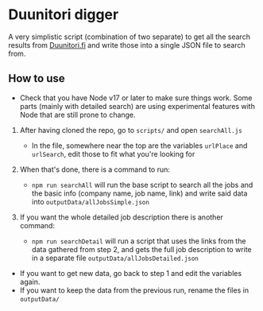 # Duunitori digger
A very simplistic script (combination of two separate) to get all the search results from [Duunitori.fi](https://duunitori.fi) and write those into a  single JSON file to search from.

## How to use
- Check that you have Node v17 or later to make sure things work. Some parts (mainly with detailed search) are using experimental features with Node that are still prone to change.

1. After having cloned the repo, go to `scripts/` and open `searchAll.js`
	- In the file, somewhere near the top are the variables `urlPlace` and `urlSearch`, edit those to fit what you're looking for

2. When that's done, there is a command to run:
	- `npm run searchAll` will run the base script to search all the jobs and the basic info (company name, job name, link) and write said data into `outputData/allJobsSimple.json`

3. If you want the whole detailed job description there is another command:
	- `npm run searchDetail` will run a script that uses the links from the data gathered from step 2, and gets the full job description to write in a separate file `outputData/allJobsDetailed.json`

- If you want to get new data, go back to step 1 and edit the variables again.
- If you want to keep the data from the previous run, rename the files in `outputData/`
